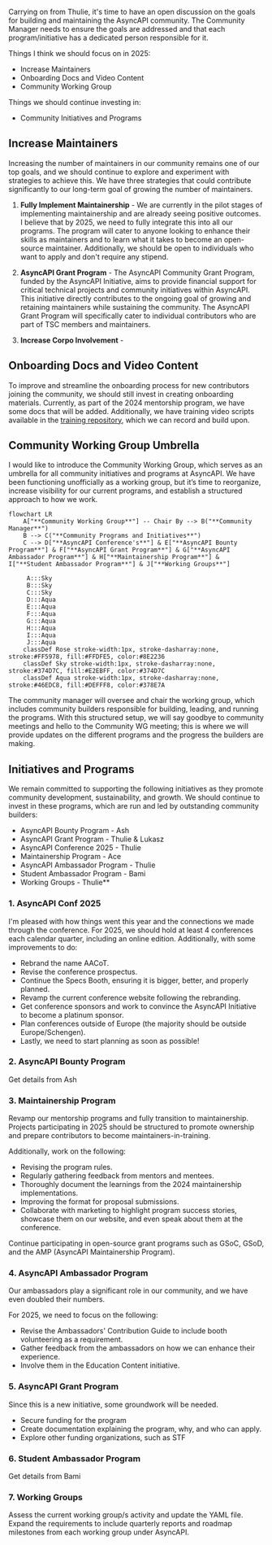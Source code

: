 Carrying on from Thulie, it's time to have an open discussion on the goals for building and maintaining the AsyncAPI community. The Community Manager needs to ensure the goals are addressed and that each program/initiative has a dedicated person responsible for it.

Things I think we should focus on in 2025:

- Increase Maintainers
- Onboarding Docs and Video Content
- Community Working Group

Things we should continue investing in:

- Community Initiatives and Programs

## Increase Maintainers
Increasing the number of maintainers in our community remains one of our top goals, and we should continue to explore and experiment with strategies to achieve this. We have three strategies that could contribute significantly to our long-term goal of growing the number of maintainers.

1. **Fully Implement Maintainership** - We are currently in the pilot stages of implementing maintainership and are already seeing positive outcomes. I believe that by 2025, we need to fully integrate this into all our programs. The program will cater to anyone looking to enhance their skills as maintainers and to learn what it takes to become an open-source maintainer. Additionally, we should be open to individuals who want to apply and don't require any stipend.

2. **AsyncAPI Grant Program** - The AsyncAPI Community Grant Program, funded by the AsyncAPI Initiative, aims to provide financial support for critical technical projects and community initiatives within AsyncAPI. This initiative directly contributes to the ongoing goal of growing and retaining maintainers while sustaining the community. The AsyncAPI Grant Program will specifically cater to individual contributors who are part of TSC members and maintainers.

3. **Increase Corpo Involvement** - 


## Onboarding Docs and Video Content
To improve and streamline the onboarding process for new contributors joining the community, we should still invest in creating onboarding materials. Currently, as part of the 2024 mentorship program, we have some docs that will be added. Additionally, we have training video scripts available in the [training repository](https://github.com/asyncapi/training), which we can record and build upon.

## Community Working Group Umbrella
I would like to introduce the Community Working Group, which serves as an umbrella for all community initiatives and programs at AsyncAPI. We have been functioning unofficially as a working group, but it’s time to reorganize, increase visibility for our current programs, and establish a structured approach to how we work.

``` mermaid
flowchart LR
    A["**Community Working Group**"] -- Chair By --> B("**Community Manager**")
    B --> C("**Community Programs and Initiatives**")
    C --> D["**AsyncAPI Conference's**"] & E["**AsyncAPI Bounty Program**"] & F["**AsyncAPI Grant Program**"] & G["**AsyncAPI Ambassador Program**"] & H["**Maintainership Program**"] & I["**Student Ambassador Program**"] & J["**Working Groups**"]

     A:::Sky
     B:::Sky
     C:::Sky
     D:::Aqua
     E:::Aqua
     F:::Aqua
     G:::Aqua
     H:::Aqua
     I:::Aqua
     J:::Aqua
    classDef Rose stroke-width:1px, stroke-dasharray:none, stroke:#FF5978, fill:#FFDFE5, color:#8E2236
    classDef Sky stroke-width:1px, stroke-dasharray:none, stroke:#374D7C, fill:#E2EBFF, color:#374D7C
    classDef Aqua stroke-width:1px, stroke-dasharray:none, stroke:#46EDC8, fill:#DEFFF8, color:#378E7A

   ```

The community manager will oversee and chair the working group, which includes community builders responsible for building, leading, and running the programs.
With this structured setup, we will say goodbye to community meetings and hello to the Community WG meeting; this is where we will provide updates on the different programs and the progress the builders are making.

## Initiatives and Programs
We remain committed to supporting the following initiatives as they promote community development, sustainability, and growth. We should continue to invest in these programs, which are run and led by outstanding community builders:

- AsyncAPI Bounty Program - Ash
- AsyncAPI Grant Program - Thulie & Lukasz
- AsyncAPI Conference 2025 - Thulie
- Maintainership Program - Ace
- AsyncAPI Ambassador Program - Thulie
- Student Ambassador Program  - Bami
- Working Groups - Thulie**


### 1. AsyncAPI Conf 2025
I'm pleased with how things went this year and the connections we made through the conference. For 2025, we should hold at least 4 conferences each calendar quarter, including an online edition. Additionally, with some improvements to do:

- Rebrand the name AACoT.
- Revise the conference prospectus.
- Continue the Specs Booth, ensuring it is bigger, better, and properly planned.
- Revamp the current conference website following the rebranding.
- Get conference sponsors and work to convince the AsyncAPI Initiative to become a platinum sponsor.
- Plan conferences outside of Europe (the majority should be outside Europe/Schengen).
- Lastly, we need to start planning as soon as possible!

### 2. AsyncAPI Bounty Program
Get details from Ash

### 3. Maintainership Program
Revamp our mentorship programs and fully transition to maintainership. Projects participating in 2025 should be structured to promote ownership and prepare contributors to become maintainers-in-training.

Additionally, work on the following:

- Revising the program rules.
- Regularly gathering feedback from mentors and mentees.
- Thoroughly document the learnings from the 2024 maintainership implementations.
- Improving the format for proposal submissions.
- Collaborate with marketing to highlight program success stories, showcase them on our website, and even speak about them at the conference.

Continue participating in open-source grant programs such as GSoC, GSoD, and the AMP (AsyncAPI Maintainership Program).

### 4. AsyncAPI Ambassador Program
Our ambassadors play a significant role in our community, and we have even doubled their numbers. 

For 2025, we need to focus on the following: 

- Revise the Ambassadors' Contribution Guide to include booth volunteering as a requirement. 
-  Gather feedback from the ambassadors on how we can enhance their experience. 
- Involve them in the Education Content initiative.

### 5. AsyncAPI Grant Program
Since this is a new initiative, some groundwork will be needed.

- Secure funding for the program
- Create documentation explaining the program, why, and who can apply.
- Explore other funding organizations, such as STF

### 6. Student Ambassador Program

Get details from Bami

### 7. Working Groups
Assess the current working group/s activity and update the YAML file. Expand the requirements to include quarterly reports and roadmap milestones from each working group under AsyncAPI.
